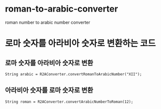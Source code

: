 # roman-to-arabic-converter
roman number to arabic number converter


# 로마 숫자를 아라비아 숫자로 변환하는 코드


## 로마 숫자를 아라비아 숫자로 변환

```
String arabic = R2AConverter.convertRomanToArabicNumber("XII");
```

## 아라비아 숫자를 로마 숫자로 변환
```
String roman = R2AConverter.convertArabicNumberToRoman(12);
```
